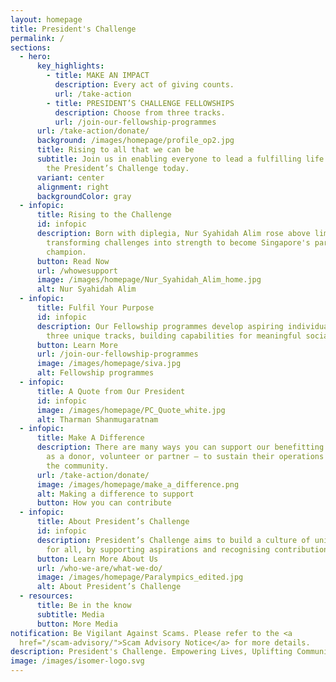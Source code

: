 ```yaml
---
layout: homepage
title: President's Challenge
permalink: /
sections:
  - hero:
      key_highlights:
        - title: MAKE AN IMPACT
          description: Every act of giving counts.
          url: /take-action
        - title: PRESIDENT’S CHALLENGE FELLOWSHIPS
          description: Choose from three tracks.
          url: /join-our-fellowship-programmes
      url: /take-action/donate/
      background: /images/homepage/profile_op2.jpg
      title: Rising to all that we can be
      subtitle: Join us in enabling everyone to lead a fulfilling life.  Be part of
        the President’s Challenge today.
      variant: center
      alignment: right
      backgroundColor: gray
  - infopic:
      title: Rising to the Challenge
      id: infopic
      description: Born with diplegia, Nur Syahidah Alim rose above limits,
        transforming challenges into strength to become Singapore's para archery
        champion.
      button: Read Now
      url: /whowesupport
      image: /images/homepage/Nur_Syahidah_Alim_home.jpg
      alt: Nur Syahidah Alim
  - infopic:
      title: Fulfil Your Purpose
      id: infopic
      description: Our Fellowship programmes develop aspiring individuals through
        three unique tracks, building capabilities for meaningful social impact.
      button: Learn More
      url: /join-our-fellowship-programmes
      image: /images/homepage/siva.jpg
      alt: Fellowship programmes
  - infopic:
      title: A Quote from Our President
      id: infopic
      image: /images/homepage/PC_Quote_white.jpg
      alt: Tharman Shanmugaratnam
  - infopic:
      title: Make A Difference
      description: There are many ways you can support our benefitting organisations –
        as a donor, volunteer or partner – to sustain their operations and serve
        the community.
      url: /take-action/donate/
      image: /images/homepage/make_a_difference.png
      alt: Making a difference to support
      button: How you can contribute
  - infopic:
      title: About President’s Challenge
      id: infopic
      description: President’s Challenge aims to build a culture of unity and respect
        for all, by supporting aspirations and recognising contributions by all.
      button: Learn More About Us
      url: /who-we-are/what-we-do/
      image: /images/homepage/Paralympics_edited.jpg
      alt: About President’s Challenge
  - resources:
      title: Be in the know
      subtitle: Media
      button: More Media
notification: Be Vigilant Against Scams. Please refer to the <a
  href="/scam-advisory/">Scam Advisory Notice</a> for more details.
description: President's Challenge. Empowering Lives, Uplifting Communities.
image: /images/isomer-logo.svg
---
```

